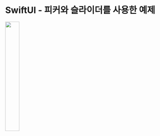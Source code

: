 # SwiftUI - 피커와 슬라이더를 사용한 예제



<img src="https://user-images.githubusercontent.com/84320522/197236331-5c420451-9753-4179-adb1-ace96142b68a.gif" width="30%">
